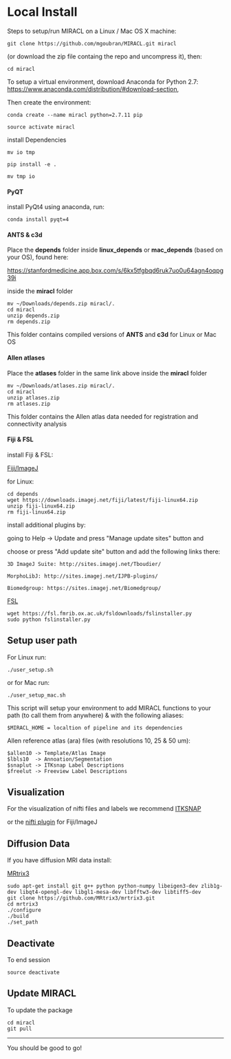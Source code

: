 # Local Install
Steps to setup/run MIRACL on a Linux / Mac OS X machine:

    git clone https://github.com/mgoubran/MIRACL.git miracl

(or download the zip file containg the repo and uncompress it), then:

    cd miracl

To setup a virtual environment, download Anaconda for Python 2.7:
https://www.anaconda.com/distribution/#download-section,

Then create the environment:

    conda create --name miracl python=2.7.11 pip

    source activate miracl

install Dependencies

    mv io tmp

    pip install -e .

    mv tmp io

#### PyQT
install PyQt4 using anaconda, run:
        
    conda install pyqt=4

#### ANTS & c3d

Place the **depends** folder inside **linux_depends** or **mac_depends** (based on your OS), found here:

https://stanfordmedicine.app.box.com/s/6kx5tfgbqd6ruk7uo0u64agn4oqpg39i

inside the **miracl** folder

    mv ~/Downloads/depends.zip miracl/.
    cd miracl
    unzip depends.zip
    rm depends.zip

This folder contains compiled versions of **ANTS** and **c3d** for Linux or Mac OS

#### Allen atlases

Place the **atlases** folder in the same link above inside the **miracl** folder

    mv ~/Downloads/atlases.zip miracl/.
    cd miracl
    unzip atlases.zip
    rm atlases.zip

This folder contains the Allen atlas data needed for registration and connectivity analysis

#### Fiji & FSL

install Fiji & FSL:

[Fiji/ImageJ](https://imagej.net/Fiji/Downloads)

for Linux:

    cd depends
    wget https://downloads.imagej.net/fiji/latest/fiji-linux64.zip
    unzip fiji-linux64.zip
    rm fiji-linux64.zip

install additional plugins by:

going to Help -> Update and press "Manage update sites" button and

choose or press "Add update site" button and add the following links there:

    3D ImageJ Suite: http://sites.imagej.net/Tboudier/

    MorphoLibJ: http://sites.imagej.net/IJPB-plugins/

    Biomedgroup: https://sites.imagej.net/Biomedgroup/


[FSL](https://fsl.fmrib.ox.ac.uk/fsl/fslwiki/FslInstallation)

    wget https://fsl.fmrib.ox.ac.uk/fsldownloads/fslinstaller.py
    sudo python fslinstaller.py

## Setup user path

For Linux run:

    ./user_setup.sh

or for Mac run:

    ./user_setup_mac.sh

This script will setup your environment to add MIRACL functions to your path
    (to call them from anywhere) & with the following aliases:

    $MIRACL_HOME = localtion of pipeline and its dependencies

Allen reference atlas (ara) files (with resolutions 10, 25 & 50 um):

    $allen10 -> Template/Atlas Image
    $lbls10  -> Annoation/Segmentation
    $snaplut -> ITKsnap Label Descriptions
    $freelut -> Freeview Label Descriptions

## Visualization

For the visualization of nifti files and labels we recommend [ITKSNAP](http://www.itksnap.org/pmwiki/pmwiki.php?n=Downloads.SNAP3)

or the [nifti plugin](https://imagej.nih.gov/ij/plugins/nifti.html) for Fiji/ImageJ


## Diffusion Data

If you have diffusion MRI data install:

[MRtrix3](http://www.mrtrix.org)

    sudo apt-get install git g++ python python-numpy libeigen3-dev zlib1g-dev libqt4-opengl-dev libgl1-mesa-dev libfftw3-dev libtiff5-dev
    git clone https://github.com/MRtrix3/mrtrix3.git
    cd mrtrix3
    ./configure
    ./build
    ./set_path

## Deactivate

To end session

    source deactivate

## Update MIRACL

To update the package

    cd miracl
    git pull

____________________________


You should be good to go!

